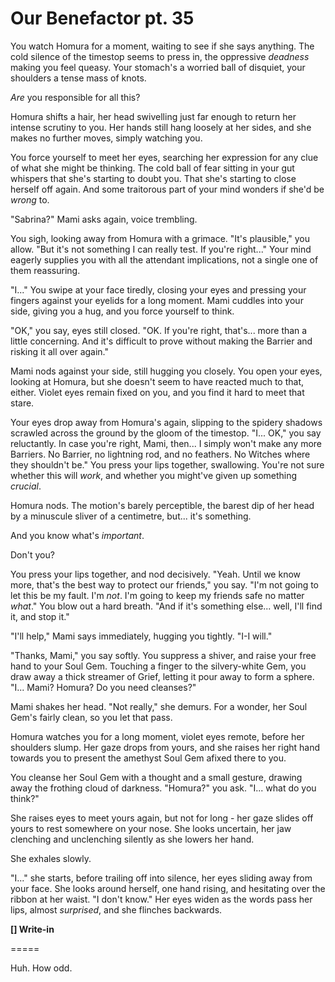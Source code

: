 # Our Benefactor pt. 35

You watch Homura for a moment, waiting to see if she says anything. The cold silence of the timestop seems to press in, the oppressive *deadness* making you feel queasy. Your stomach's a worried ball of disquiet, your shoulders a tense mass of knots.

*Are* you responsible for all this?

Homura shifts a hair, her head swivelling just far enough to return her intense scrutiny to you. Her hands still hang loosely at her sides, and she makes no further moves, simply watching you.

You force yourself to meet her eyes, searching her expression for any clue of what she might be thinking. The cold ball of fear sitting in your gut whispers that she's starting to doubt you. That she's starting to close herself off again. And some traitorous part of your mind wonders if she'd be *wrong* to.

"Sabrina?" Mami asks again, voice trembling.

You sigh, looking away from Homura with a grimace. "It's plausible," you allow. "But it's not something I can really test. If you're right..." Your mind eagerly supplies you with all the attendant implications, not a single one of them reassuring.

"I..." You swipe at your face tiredly, closing your eyes and pressing your fingers against your eyelids for a long moment. Mami cuddles into your side, giving you a hug, and you force yourself to think.

"OK," you say, eyes still closed. "OK. If you're right, that's... more than a little concerning. And it's difficult to prove without making the Barrier and risking it all over again."

Mami nods against your side, still hugging you closely. You open your eyes, looking at Homura, but she doesn't seem to have reacted much to that, either. Violet eyes remain fixed on you, and you find it hard to meet that stare.

Your eyes drop away from Homura's again, slipping to the spidery shadows scrawled across the ground by the gloom of the timestop. "I... OK," you say reluctantly. In case you're right, Mami, then... I simply won't make any more Barriers. No Barrier, no lightning rod, and no feathers. No Witches where they shouldn't be." You press your lips together, swallowing. You're not sure whether this will *work*, and whether you might've given up something *crucial*.

Homura nods. The motion's barely perceptible, the barest dip of her head by a minuscule sliver of a centimetre, but... it's something.

And you know what's *important*.

Don't you?

You press your lips together, and nod decisively. "Yeah. Until we know more, that's the best way to protect our friends," you say. "I'm not going to let this be my fault. I'm *not*. I'm going to keep my friends safe no matter *what*." You blow out a hard breath. "And if it's something else... well, I'll find it, and stop it."

"I'll help," Mami says immediately, hugging you tightly. "I-I will."

"Thanks, Mami," you say softly. You suppress a shiver, and raise your free hand to your Soul Gem. Touching a finger to the silvery-white Gem, you draw away a thick streamer of Grief, letting it pour away to form a sphere. "I... Mami? Homura? Do you need cleanses?"

Mami shakes her head. "Not really," she demurs. For a wonder, her Soul Gem's fairly clean, so you let that pass.

Homura watches you for a long moment, violet eyes remote, before her shoulders slump. Her gaze drops from yours, and she raises her right hand towards you to present the amethyst Soul Gem afixed there to you.

You cleanse her Soul Gem with a thought and a small gesture, drawing away the frothing cloud of darkness. "Homura?" you ask. "I... what do you think?"

She raises eyes to meet yours again, but not for long - her gaze slides off yours to rest somewhere on your nose. She looks uncertain, her jaw clenching and unclenching silently as she lowers her hand.

She exhales slowly.

"I..." she starts, before trailing off into silence, her eyes sliding away from your face. She looks around herself, one hand rising, and hesitating over the ribbon at her waist. "I don't know." Her eyes widen as the words pass her lips, almost *surprised*, and she flinches backwards.

**\[] Write-in**

\=====​

Huh. How odd.
